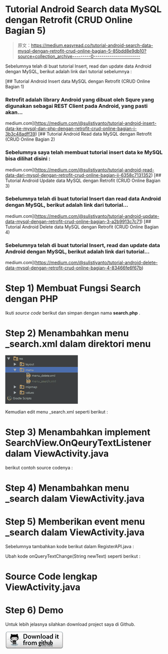 # Tutorial Android Search data MySQL dengan Retrofit (CRUD Online Bagian 5)

> 原文：<https://medium.easyread.co/tutorial-android-search-data-mysql-dengan-retrofit-crud-online-bagian-5-85bdd8e9db10?source=collection_archive---------0----------------------->

Sebelumnya telah di buat tutorial Insert, read dan update data Android dengan MySQL, berikut adalah link dari tutorial sebelumnya :

[](https://medium.com/@sulistiyanto/tutorial-android-insert-data-ke-mysql-dan-php-dengan-retrofit-crud-online-bagian-i-3b3c48adff39) [## Tutorial Android Insert data MySQL dengan Retrofit (CRUD Online Bagian 1)

### Retrofit adalah library Android yang dibuat oleh Squre yang digunakan sebagai REST Client pada Android, yang pasti akan…

medium.com](https://medium.com/@sulistiyanto/tutorial-android-insert-data-ke-mysql-dan-php-dengan-retrofit-crud-online-bagian-i-3b3c48adff39) [](https://medium.com/@sulistiyanto/tutorial-android-read-data-dari-mysql-dengan-retrofit-crud-online-bagian-ii-6358c7131352) [## Tutorial Android Read data MySQL dengan Retrofit (CRUD Online Bagian 2)

### Sebelumnya saya telah membuat tutorial insert data ke MySQL bisa dilihat disini :

medium.com](https://medium.com/@sulistiyanto/tutorial-android-read-data-dari-mysql-dengan-retrofit-crud-online-bagian-ii-6358c7131352) [](https://medium.com/@sulistiyanto/tutorial-android-update-data-mysql-dengan-retrofit-crud-online-bagian-3-a2b9913c7c71) [## Tutorial Android Update data MySQL dengan Retrofit (CRUD Online Bagian 3)

### Sebelumnya telah di buat tutorial Insert dan read data Android dengan MySQL, berikut adalah link dari tutorial…

medium.com](https://medium.com/@sulistiyanto/tutorial-android-update-data-mysql-dengan-retrofit-crud-online-bagian-3-a2b9913c7c71) [](https://medium.com/@sulistiyanto/tutorial-android-delete-data-mysql-dengan-retrofit-crud-online-bagian-4-83466fe6f67b) [## Tutorial Android Delete data MySQL dengan Retrofit (CRUD Online Bagian 4)

### Sebelumnya telah di buat tutorial Insert, read dan update data Android dengan MySQL, berikut adalah link dari tutorial…

medium.com](https://medium.com/@sulistiyanto/tutorial-android-delete-data-mysql-dengan-retrofit-crud-online-bagian-4-83466fe6f67b) 

# Step 1) Membuat Fungsi Search dengan PHP

Ikuti *source code* berikut dan simpan dengan nama **search.php** .

# Step 2) Menambahkan menu _search.xml dalam direktori menu

![](img/2a3109dda26d4304574aa035a1e160c4.png)

Kemudian edit menu _search.xml seperti berikut :

# Step 3) Menambahkan implement SearchView.OnQeuryTextListener dalam ViewActivity.java

berikut contoh source codenya :

# Step 4) Menambahkan menu _search dalam ViewActivity.java

# Step 5) Memberikan event menu _search dalam ViewActivity.java

Sebelumnya tambahkan kode berikut dalam RegisterAPI.java :

Ubah kode onQueryTextChange(String newText) seperti berikut :

# Source Code lengkap ViewActivity.java

# Step 6) Demo

Untuk lebih jelasnya silahkan download project saya di Github.

[![](img/b11d451473a8f565031c996bc4faadd3.png)](https://github.com/sulistiyanto/PendaftaranPraktikum)